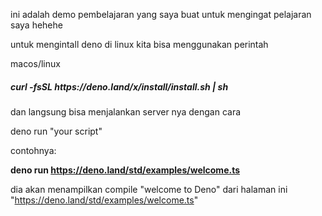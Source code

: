 ini adalah demo pembelajaran yang saya buat untuk mengingat pelajaran saya hehehe

untuk mengintall deno di linux kita bisa menggunakan perintah

macos/linux

<h5>curl -fsSL https://deno.land/x/install/install.sh | sh</h5>


dan langsung bisa menjalankan server nya dengan cara 

deno run "your script"

contohnya:

<b>deno run https://deno.land/std/examples/welcome.ts</b>

dia akan menampilkan compile "welcome to Deno" dari halaman ini "https://deno.land/std/examples/welcome.ts"
